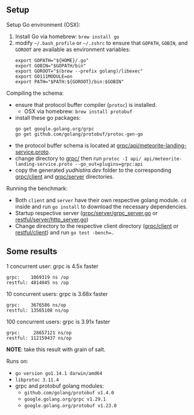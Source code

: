 ## Setup

Setup Go environment (OSX): 
1. Install Go via homebrew: `brew install go`
1. modify `~/.bash_profile` or `~/.zshrc` to ensure that `GOPATH`, `GOBIN`, and `GOROOT` are available as environment 
   variables: 
    ```
    export GOPATH="${HOME}/.go" 
    export GOBIN="$GOPATH/bin"
    export GOROOT="$(brew --prefix golang)/libexec"
    export GO111MODULE=on
    export PATH="$PATH:${GOROOT}/bin:$GOBIN"
    ```

Compiling the schema: 
* ensure that protocol buffer compiler (`protoc`) is installed. 
    * OSX via homebrew: `brew install protobuf`
* install these go packages:
    ``` 
    go get google.golang.org/grpc
    go get github.com/golang/protobuf/protoc-gen-go
    ```
* the protocol buffer schema is located at [grpc/api/meteorite-landing-service.proto](grpc/api/meteorite-landing-service.proto).
* change directory to [grpc/](grpc/) then run `protoc -I api/ api/meteorite-landing-service.proto --go_out=plugins=grpc:api`
* copy the generated _yudhistira.dev_ folder to the corresponding [grpc/client](grpc/client) and [grpc/server](grpc/server) directories.

Running the benchmark:
* Both `client` and `server` have their own respective golang module. `cd` inside and run `go install` to download the 
  necessary dependencies.
* Startup respective server ([grpc/server/grpc_server.go](grpc/server/grpc_server.go) or 
  [restful/server/http_server.go](restful/server/http_server.go))
* Change directory to the respective client directory ([grpc/client](grpc/client) or [restful/client](grpc/client)) and 
  run  `go test -bench=.`

## Some results

1 concurrent user: grpc is 4.5x faster
```
grpc:    1069319 ns /op
restful: 4814045 ns /op
```

10 concurrent users: grpc is 3.68x faster
```
grpc:	 3676586 ns/op
restful: 13565108 ns/op
```

100 concurrent users: grpc is 3.91x faster
```
grpc:     28657121 ns/op
restful: 112159437 ns/op
```

**NOTE**: take this result with grain of salt.

Runs on:
* `go version go1.14.1 darwin/amd64`
* `libprotoc 3.11.4`
* grpc and protobuf golang modules: 	
    * `github.com/golang/protobuf v1.4.0`
    * `google.golang.org/grpc v1.29.1`
  	* `google.golang.org/protobuf v1.23.0`

